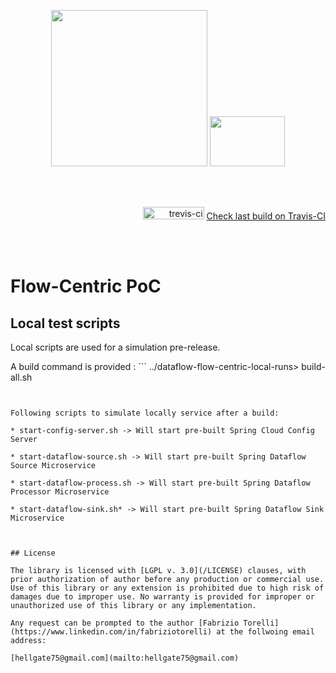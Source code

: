 <p align="center"><image width="250" height="250" src="../images/flow-centric-poc-logo.png">&nbsp;<image width="120" height="80" src="../images/dataflow-logo.png"></image></p><br/>
<br/>
<p align="right"><img src="https://travis-ci.org/hellgate75/flow-centric-poc.svg?branch=master" alt="trevis-ci" width="98" height="20" />&nbsp;<a href="https://travis-ci.org/hellgate75/flow-centric-poc">Check last build on Travis-CI</a></p><br/>
<br/>

# Flow-Centric PoC

## Local test scripts


Local scripts are used for a simulation pre-release.

A build command is provided : ```
../dataflow-flow-centric-local-runs> build-all.sh
```


Following scripts to simulate locally service after a build:

* start-config-server.sh -> Will start pre-built Spring Cloud Config Server

* start-dataflow-source.sh -> Will start pre-built Spring Dataflow Source Microservice

* start-dataflow-process.sh -> Will start pre-built Spring Dataflow Processor Microservice

* start-dataflow-sink.sh* -> Will start pre-built Spring Dataflow Sink Microservice



## License

The library is licensed with [LGPL v. 3.0](/LICENSE) clauses, with prior authorization of author before any production or commercial use. Use of this library or any extension is prohibited due to high risk of damages due to improper use. No warranty is provided for improper or unauthorized use of this library or any implementation.

Any request can be prompted to the author [Fabrizio Torelli](https://www.linkedin.com/in/fabriziotorelli) at the follwoing email address:

[hellgate75@gmail.com](mailto:hellgate75@gmail.com)




